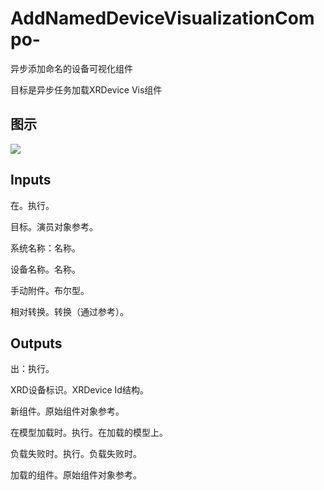 # AddNamedDeviceVisualizationCompo-

异步添加命名的设备可视化组件

目标是异步任务加载XRDevice Vis组件

## 图示

![]($-20221218-21384687.png)

## Inputs

在。执行。

目标。演员对象参考。

系统名称：名称。

设备名称。名称。

手动附件。布尔型。

相对转换。转换（通过参考）。  

## Outputs

出：执行。

XRD设备标识。XRDevice Id结构。

新组件。原始组件对象参考。

在模型加载时。执行。在加载的模型上。

负载失败时。执行。负载失败时。

加载的组件。原始组件对象参考。
